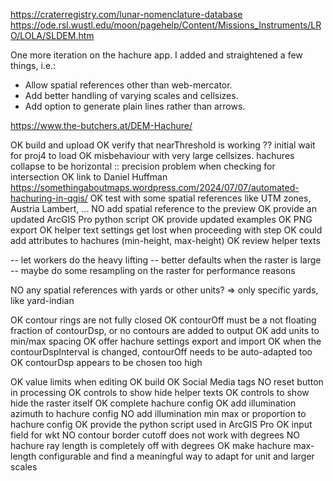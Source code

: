 https://craterregistry.com/lunar-nomenclature-database
https://ode.rsl.wustl.edu/moon/pagehelp/Content/Missions_Instruments/LRO/LOLA/SLDEM.htm

One more iteration on the hachure app. I added and straightened a few things, i.e.:

- Allow spatial references other than web-mercator.
- Add better handling of varying scales and cellsizes.
- Add option to generate plain lines rather than arrows.

https://www.the-butchers.at/DEM-Hachure/

OK build and upload
OK verify that nearThreshold is working
?? initial wait for proj4 to load
OK misbehaviour with very large cellsizes. hachures collapse to be horizontal :: precision problem when checking for intersection
OK link to Daniel Huffman https://somethingaboutmaps.wordpress.com/2024/07/07/automated-hachuring-in-qgis/
OK test with some spatial references like UTM zones, Austria Lambert, ...
NO add spatial reference to the preview
OK provide an updated ArcGIS Pro python script
OK provide updated examples
OK PNG export
OK helper text settings get lost when proceeding with step
OK could add attributes to hachures (min-height, max-height)
OK review helper texts

-- let workers do the heavy lifting
-- better defaults when the raster is large
-- maybe do some resampling on the raster for performance reasons

NO any spatial references with yards or other units? => only specific yards, like yard-indian

OK contour rings are not fully closed
OK contourOff must be a not floating fraction of contourDsp, or no contours are added to output
OK add units to min/max spacing
OK offer hachure settings export and import
OK when the contourDspInterval is changed, contourOff needs to be auto-adapted too
OK contourDsp appears to be chosen too high

OK value limits when editing
OK build
OK Social Media tags
NO reset button in processing
OK controls to show hide helper texts
OK controls to show hide the raster itself
OK complete hachure config
OK add illumination azimuth to hachure config
NO add illumination min max or proportion to hachure config
OK provide the python script used in ArcGIS Pro
OK input field for wkt
NO contour border cutoff does not work with degrees
NO hachure ray length is completely off with degrees
OK make hachure max-length configurable and find a meaningful way to adapt for unit and larger scales
